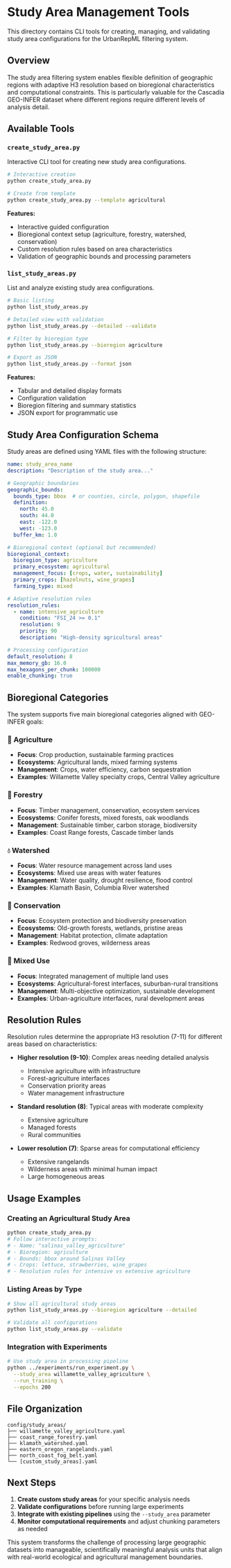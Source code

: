 # Study Area Management Tools

This directory contains CLI tools for creating, managing, and validating study area configurations for the UrbanRepML filtering system.

## Overview

The study area filtering system enables flexible definition of geographic regions with adaptive H3 resolution based on bioregional characteristics and computational constraints. This is particularly valuable for the Cascadia GEO-INFER dataset where different regions require different levels of analysis detail.

## Available Tools

### `create_study_area.py`
Interactive CLI tool for creating new study area configurations.

```bash
# Interactive creation
python create_study_area.py

# Create from template
python create_study_area.py --template agricultural
```

**Features:**
- Interactive guided configuration
- Bioregional context setup (agriculture, forestry, watershed, conservation)
- Custom resolution rules based on area characteristics
- Validation of geographic bounds and processing parameters

### `list_study_areas.py`
List and analyze existing study area configurations.

```bash
# Basic listing
python list_study_areas.py

# Detailed view with validation
python list_study_areas.py --detailed --validate

# Filter by bioregion type
python list_study_areas.py --bioregion agriculture

# Export as JSON
python list_study_areas.py --format json
```

**Features:**
- Tabular and detailed display formats
- Configuration validation
- Bioregion filtering and summary statistics
- JSON export for programmatic use

## Study Area Configuration Schema

Study areas are defined using YAML files with the following structure:

```yaml
name: study_area_name
description: "Description of the study area..."

# Geographic boundaries
geographic_bounds:
  bounds_type: bbox  # or counties, circle, polygon, shapefile
  definition: 
    north: 45.0
    south: 44.0
    east: -122.0
    west: -123.0
  buffer_km: 1.0

# Bioregional context (optional but recommended)
bioregional_context:
  bioregion_type: agriculture
  primary_ecosystem: agricultural
  management_focus: [crops, water, sustainability]
  primary_crops: [hazelnuts, wine_grapes]
  farming_type: mixed

# Adaptive resolution rules
resolution_rules:
  - name: intensive_agriculture
    condition: "FSI_24 >= 0.1"
    resolution: 9
    priority: 90
    description: "High-density agricultural areas"

# Processing configuration
default_resolution: 8
max_memory_gb: 16.0
max_hexagons_per_chunk: 100000
enable_chunking: true
```

## Bioregional Categories

The system supports five main bioregional categories aligned with GEO-INFER goals:

### 🌾 Agriculture
- **Focus**: Crop production, sustainable farming practices
- **Ecosystems**: Agricultural lands, mixed farming systems
- **Management**: Crops, water efficiency, carbon sequestration
- **Examples**: Willamette Valley specialty crops, Central Valley agriculture

### 🌲 Forestry  
- **Focus**: Timber management, conservation, ecosystem services
- **Ecosystems**: Conifer forests, mixed forests, oak woodlands
- **Management**: Sustainable timber, carbon storage, biodiversity
- **Examples**: Coast Range forests, Cascade timber lands

### 💧 Watershed
- **Focus**: Water resource management across land uses
- **Ecosystems**: Mixed use areas with water features
- **Management**: Water quality, drought resilience, flood control
- **Examples**: Klamath Basin, Columbia River watershed

### 🦅 Conservation
- **Focus**: Ecosystem protection and biodiversity preservation
- **Ecosystems**: Old-growth forests, wetlands, pristine areas
- **Management**: Habitat protection, climate adaptation
- **Examples**: Redwood groves, wilderness areas

### 🔄 Mixed Use
- **Focus**: Integrated management of multiple land uses
- **Ecosystems**: Agricultural-forest interfaces, suburban-rural transitions
- **Management**: Multi-objective optimization, sustainable development
- **Examples**: Urban-agriculture interfaces, rural development areas

## Resolution Rules

Resolution rules determine the appropriate H3 resolution (7-11) for different areas based on characteristics:

- **Higher resolution (9-10)**: Complex areas needing detailed analysis
  - Intensive agriculture with infrastructure
  - Forest-agriculture interfaces
  - Conservation priority areas
  - Water management infrastructure

- **Standard resolution (8)**: Typical areas with moderate complexity
  - Extensive agriculture
  - Managed forests
  - Rural communities

- **Lower resolution (7)**: Sparse areas for computational efficiency
  - Extensive rangelands
  - Wilderness areas with minimal human impact
  - Large homogeneous areas

## Usage Examples

### Creating an Agricultural Study Area

```bash
python create_study_area.py
# Follow interactive prompts:
# - Name: "salinas_valley_agriculture" 
# - Bioregion: agriculture
# - Bounds: bbox around Salinas Valley
# - Crops: lettuce, strawberries, wine_grapes
# - Resolution rules for intensive vs extensive agriculture
```

### Listing Areas by Type

```bash
# Show all agricultural study areas
python list_study_areas.py --bioregion agriculture --detailed

# Validate all configurations
python list_study_areas.py --validate
```

### Integration with Experiments

```bash
# Use study area in processing pipeline
python ../experiments/run_experiment.py \
  --study_area willamette_valley_agriculture \
  --run_training \
  --epochs 200
```

## File Organization

```
config/study_areas/
├── willamette_valley_agriculture.yaml
├── coast_range_forestry.yaml  
├── klamath_watershed.yaml
├── eastern_oregon_rangelands.yaml
├── north_coast_fog_belt.yaml
└── [custom_study_areas].yaml
```

## Next Steps

1. **Create custom study areas** for your specific analysis needs
2. **Validate configurations** before running large experiments
3. **Integrate with existing pipelines** using the `--study_area` parameter
4. **Monitor computational requirements** and adjust chunking parameters as needed

This system transforms the challenge of processing large geographic datasets into manageable, scientifically meaningful analysis units that align with real-world ecological and agricultural management boundaries.